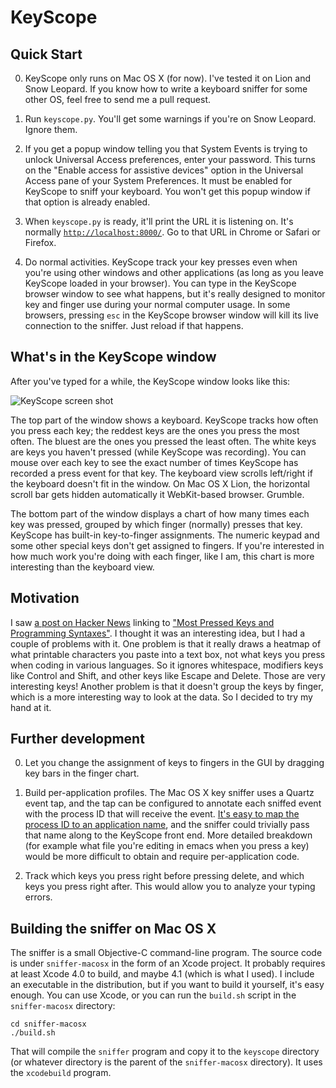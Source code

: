

# KeyScope

## Quick Start

0.  KeyScope only runs on Mac OS X (for now). I've tested it on Lion and Snow Leopard. If you know how to write a keyboard sniffer for some other OS, feel free to send me a pull request.

1.  Run `keyscope.py`.  You'll get some warnings if you're on Snow Leopard.  Ignore them.

2.  If you get a popup window telling you that System Events is trying to unlock Universal Access preferences, enter your password. This turns on the "Enable access for assistive devices" option in the Universal Access pane of your System Preferences. It must be enabled for KeyScope to sniff your keyboard. You won't get this popup window if that option is already enabled.

3.  When `keyscope.py` is ready, it'll print the URL it is listening on. It's normally [`http://localhost:8000/`](http://localhost:8000/). Go to that URL in Chrome or Safari or Firefox.

4.  Do normal activities. KeyScope track your key presses even when you're using other windows and other applications (as long as you leave KeyScope loaded in your browser). You can type in the KeyScope browser window to see what happens, but it's really designed to monitor key and finger use during your normal computer usage. In some browsers, pressing `esc` in the KeyScope browser window will kill its live connection to the sniffer. Just reload if that happens.

## What's in the KeyScope window

After you've typed for a while, the KeyScope window looks like this:

![KeyScope screen shot](keyscope/raw/master/screenshot.png)

The top part of the window shows a keyboard. KeyScope tracks how often you press each key; the reddest keys are the ones you press the most often. The bluest are the ones you pressed the least often. The white keys are keys you haven't pressed (while KeyScope was recording). You can mouse over each key to see the exact number of times KeyScope has recorded a press event for that key. The keyboard view scrolls left/right if the keyboard doesn't fit in the window. On Mac OS X Lion, the horizontal scroll bar gets hidden automatically it WebKit-based browser. Grumble.

The bottom part of the window displays a chart of how many times each key was pressed, grouped by which finger (normally) presses that key. KeyScope has built-in key-to-finger assignments. The numeric keypad and some other special keys don't get assigned to fingers. If you're interested in how much work you're doing with each finger, like I am, this chart is more interesting than the keyboard view.

## Motivation

I saw [a post on Hacker News](http://news.ycombinator.com/item?id=2973776) linking to ["Most Pressed Keys and Programming Syntaxes"](http://www.mahdiyusuf.com/post/9947002105/). I thought it was an interesting idea, but I had a couple of problems with it. One problem is that it really draws a heatmap of what printable characters you paste into a text box, not what keys you press when coding in various languages. So it ignores whitespace, modifiers keys like Control and Shift, and other keys like Escape and Delete. Those are very interesting keys!  Another problem is that it doesn't group the keys by finger, which is a more interesting way to look at the data. So I decided to try my hand at it.

## Further development

0.  Let you change the assignment of keys to fingers in the GUI by dragging key bars in the finger chart.

1.  Build per-application profiles. The Mac OS X key sniffer uses a Quartz event tap, and the tap can be configured to annotate each sniffed event with the process ID that will receive the event. [It's easy to map the process ID to an application name](http://developer.apple.com/library/mac/#documentation/AppKit/Reference/NSRunningApplication_Class/Reference/Reference.html), and the sniffer could trivially pass that name along to the KeyScope front end. More detailed breakdown (for example what file you're editing in emacs when you press a key) would be more difficult to obtain and require per-application code.

2.  Track which keys you press right before pressing delete, and which keys you press right after. This would allow you to analyze your typing errors.

## Building the sniffer on Mac OS X

The sniffer is a small Objective-C command-line program. The source code is under `sniffer-macosx` in the form of an Xcode project. It probably requires at least Xcode 4.0 to build, and maybe 4.1 (which is what I used). I include an executable in the distribution, but if you want to build it yourself, it's easy enough. You can use Xcode, or you can run the `build.sh` script in the `sniffer-macosx` directory:

    cd sniffer-macosx
    ./build.sh

That will compile the `sniffer` program and copy it to the `keyscope` directory (or whatever directory is the parent of the `sniffer-macosx` directory). It uses the `xcodebuild` program.

